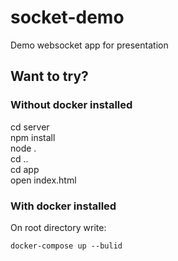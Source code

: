 # socket-demo
Demo websocket app for presentation

## Want to try?
### Without docker installed
cd server \
npm install \
node . 
\
cd ..
\
cd app \
open index.html 

### With docker installed
On root directory write:  

    docker-compose up --bulid


